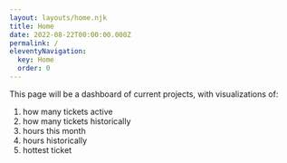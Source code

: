 ```yaml
---
layout: layouts/home.njk
title: Home
date: 2022-08-22T00:00:00.000Z
permalink: /
eleventyNavigation:
  key: Home
  order: 0
---
```


This page will be a dashboard of current projects, with visualizations of:

1. how many tickets active
1. how many tickets historically
1. hours this month
1. hours historically
1. hottest ticket


